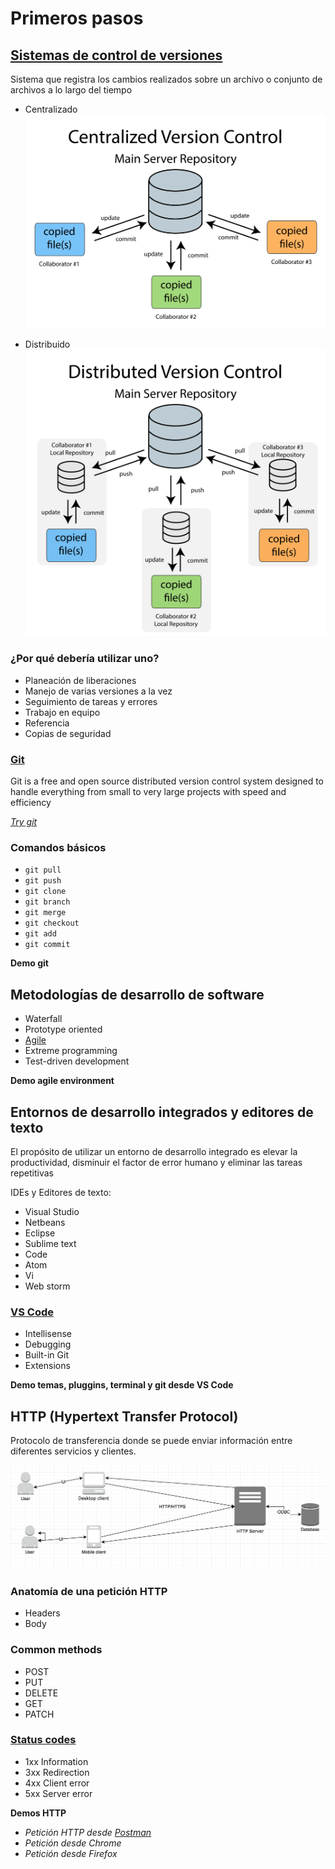 # Primeros pasos

## [Sistemas de control de versiones](https://www.atlassian.com/git/tutorials/what-is-version-control)

Sistema que registra los cambios realizados sobre un archivo o conjunto de archivos a lo largo del tiempo

* Centralizado
![CVS](./cvs.svg)

* Distribuido
![DVCS](./dvcs.svg)

### ¿Por qué debería utilizar uno?
* Planeación de liberaciones
* Manejo de varias versiones a la vez
* Seguimiento de tareas y errores
* Trabajo en equipo
* Referencia
* Copias de seguridad

### [Git](https://git-scm.com/)
Git is a free and open source distributed version control system designed to handle everything from small to very large projects with speed and efficiency

_[Try git](https://try.github.io/)_ 

### Comandos básicos

* ``` git pull ```
* ``` git push ```
* ``` git clone ```
* ``` git branch ```
* ``` git merge ```
* ``` git checkout ```
* ``` git add ```
* ``` git commit  ```

**Demo git**

## Metodologías de desarrollo de software
* Waterfall
* Prototype oriented
* [Agile](https://www.youtube.com/watch?v=XU0llRltyFM)
* Extreme programming
* Test-driven development

**Demo agile environment**

## Entornos de desarrollo integrados y editores de texto

El propósito de utilizar un entorno de desarrollo integrado es elevar la productividad, disminuir el factor de error humano y eliminar las tareas repetitivas

IDEs y Editores de texto:
* Visual Studio
* Netbeans
* Eclipse
* Sublime text
* Code
* Atom
* Vi
* Web storm

### [VS Code](https://code.visualstudio.com/)
* Intellisense
* Debugging
* Built-in Git
* Extensions

**Demo temas, pluggins, terminal y git desde VS Code**

## HTTP (Hypertext Transfer Protocol)
Protocolo de transferencia donde se puede enviar información entre diferentes servicios y clientes.

![HTTP](./http.png)

### Anatomía de una petición HTTP
* Headers
* Body

### Common methods
* POST
* PUT
* DELETE
* GET
* PATCH

### [Status codes](https://httpstatuses.com/)
* 1xx Information
* 3xx Redirection
* 4xx Client error
* 5xx Server error

**Demos HTTP**
* _Petición HTTP desde [Postman](https://www.getpostman.com/)_
* _Petición desde Chrome_
* _Petición desde Firefox_
